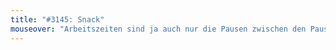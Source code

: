 ```yaml
---
title: "#3145: Snack"
mouseover: "Arbeitszeiten sind ja auch nur die Pausen zwischen den Pausen."
---
```

